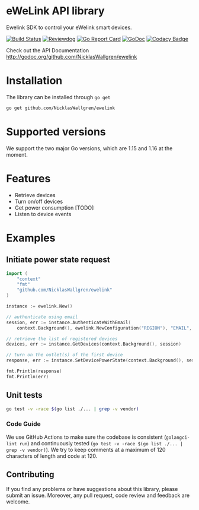 # eWeLink API library

Ewelink SDK to control your eWelink smart devices. 

[![Build Status](https://github.com/NicklasWallgren/ewelink/workflows/Test/badge.svg)](https://github.com/NicklasWallgren/ewelink/actions?query=workflow%3ATest)
[![Reviewdog](https://github.com/NicklasWallgren/ewelink/workflows/reviewdog/badge.svg)](https://github.com/NicklasWallgren/ewelink/actions?query=workflow%3Areviewdog)
[![Go Report Card](https://goreportcard.com/badge/github.com/NicklasWallgren/ewelink)](https://goreportcard.com/report/github.com/NicklasWallgren/ewelink)
[![GoDoc](https://godoc.org/github.com/NicklasWallgren/ewelink?status.svg)](https://godoc.org/github.com/NicklasWallgren/ewelink)
[![Codacy Badge](https://api.codacy.com/project/badge/Grade/cabd5fbbcde543ec959fb4a3581600ed)](https://app.codacy.com/gh/NicklasWallgren/ewelink?utm_source=github.com&utm_medium=referral&utm_content=NicklasWallgren/ewelink&utm_campaign=Badge_Grade)

Check out the API Documentation http://godoc.org/github.com/NicklasWallgren/ewelink

# Installation
The library can be installed through `go get` 
```bash
go get github.com/NicklasWallgren/ewelink
```

# Supported versions
We support the two major Go versions, which are 1.15 and 1.16 at the moment.

# Features
- Retrieve devices
- Turn on/off devices
- Get power consumption [TODO]
- Listen to device events

# Examples 

## Initiate power state request
```go
import (
    "context"
    "fmt"
    "github.com/NicklasWallgren/ewelink"
)

instance := ewelink.New()

// authenticate using email
session, err := instance.AuthenticateWithEmail(
	context.Background(), ewelink.NewConfiguration("REGION"), "EMAIL", "PASSWORD")

// retrieve the list of registered devices
devices, err := instance.GetDevices(context.Background(), session)

// turn on the outlet(s) of the first device
response, err := instance.SetDevicePowerState(context.Background(), session, &devices.Devicelist[0], true)

fmt.Println(response)
fmt.Println(err)
```

## Unit tests
```bash
go test -v -race $(go list ./... | grep -v vendor)
```

### Code Guide

We use GitHub Actions to make sure the codebase is consistent (`golangci-lint run`) and continuously tested (`go test -v -race $(go list ./... | grep -v vendor)`). We try to keep comments at a maximum of 120 characters of length and code at 120.


## Contributing

If you find any problems or have suggestions about this library, please submit an issue. Moreover, any pull request, code review and feedback are welcome.
